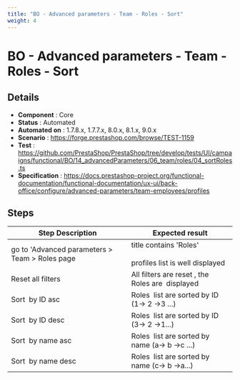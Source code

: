 ```yaml
---
title: "BO - Advanced parameters - Team - Roles - Sort"
weight: 4
---
```


# BO - Advanced parameters - Team - Roles - Sort
## Details
* **Component** : Core
* **Status** : Automated
* **Automated on** : 1.7.8.x, 1.7.7.x, 8.0.x, 8.1.x, 9.0.x
* **Scenario** : https://forge.prestashop.com/browse/TEST-1159
* **Test** : https://github.com/PrestaShop/PrestaShop/tree/develop/tests/UI/campaigns/functional/BO/14_advancedParameters/06_team/roles/04_sortRoles.ts
* **Specification** : https://docs.prestashop-project.org/functional-documentation/functional-documentation/ux-ui/back-office/configure/advanced-parameters/team-employees/profiles

## Steps
| Step Description | Expected result |
| ----- | ----- |
| go to 'Advanced parameters > Team > Roles page | title contains 'Roles'<br><br>profiles list is well displayed |
| Reset all filters | All filters are reset , the Roles are  displayed |
| Sort  by ID asc | Roles  list are sorted by ID (1-> 2 ->3 ...) |
| Sort  by ID desc | Roles  list are sorted by ID (3-> 2 ->1...) |
| Sort  by name asc | Roles  list are sorted by name (a-> b ->c ...) |
| Sort  by name desc | Roles  list are sorted by name (c-> b ->a...) |
